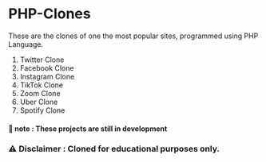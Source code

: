 # PHP-Clones

These are the clones of one the most popular sites, programmed using PHP Language.

1. Twitter Clone
2. Facebook Clone
3. Instagram Clone
4. TikTok Clone
5. Zoom Clone
6. Uber Clone
7. Spotify Clone

#### 📓 note : These projects are still in development

### :warning: Disclaimer : Cloned for educational purposes only.
